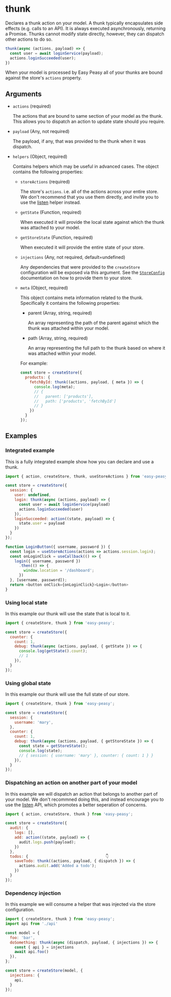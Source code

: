 # thunk

Declares a thunk action on your model. A thunk typically encapsulates side
effects (e.g. calls to an API). It is always executed asynchronously, returning
a Promise. Thunks cannot modify state directly, however, they can dispatch other
actions to do so.

```javascript
thunk(async (actions, payload) => {
  const user = await loginService(payload);
  actions.loginSucceeded(user);
})
```

When your model is processed by Easy Peasy all of your thunks are bound against
the store's `actions` property.

## Arguments

  - `actions` (required)

    The actions that are bound to same section of your model as the thunk. This
    allows you to dispatch an action to update state should you require.

  - `payload` (Any, not required)

    The payload, if any, that was provided to the thunk when it was dispatch.

  - `helpers` (Object, required)

    Contains helpers which may be useful in advanced cases. The object contains
    the following properties:

    - `storeActions` (required)

      The store's `actions`. i.e. all of the actions across your entire store.
      We don't recommend that you use them directly, and invite you to
      use the [listen](#todo) helper instead.

    - `getState` (Function, required)

      When executed it will provide the local state against which the thunk was
      attached to your model.

    - `getStoreState` (Function, required)

      When executed it will provide the entire state of your store.

    - `injections` (Any, not required, default=undefined)

      Any dependencies that were provided to the `createStore` configuration
      will be exposed via this argument. See the [`StoreConfig`](#storeconfig)
      documentation on how to provide them to your store.

    - `meta` (Object, required)

      This object contains meta information related to the thunk. Specifically it
      contains the following properties:

        - parent (Array, string, required)

          An array representing the path of the parent against which the thunk
          was attached within your model.

        - path (Array, string, required)

          An array representing the full path to the thunk based on where it
          was attached within your model.

      For example:

      ```javascript
      const store = createStore({
        products: {
          fetchById: thunk((actions, payload, { meta }) => {
            console.log(meta);
            // {
            //   parent: ['products'],
            //   path: ['products', 'fetchById']
            // }
          })
        }
      });
      ```

## Examples

### Integrated example

This is a fully integrated example show how you can declare and use a thunk.

```javascript
import { action, createStore, thunk, useStoreActions } from 'easy-peasy';

const store = createStore({
  session: {
    user: undefined,
    login: thunk(async (actions, payload) => {
      const user = await loginService(payload)
      actions.loginSucceeded(user)
    }),
    loginSucceeded: action((state, payload) => {
      state.user = payload
    })
  }
});

function LoginButton({ username, password }) {
  const login = useStoreActions(actions => actions.session.login);
  const onLoginClick = useCallback(() => {
    login({ username, password })
      .then(() => {
        window.location = '/dashboard';
      })
  }, [username, password]);
  return <button onClick={onLoginClick}>Login</button>
}
```

### Using local state

In this example our thunk will use the state that is local to it.

```javascript
import { createStore, thunk } from 'easy-peasy';

const store = createStore({
  counter: {
    count: 1,
    debug: thunk(async (actions, payload, { getState }) => {
      console.log(getState().count);
      // 1
    }),
  }
});
```

### Using global state

In this example our thunk will use the full state of our store.

```javascript
import { createStore, thunk } from 'easy-peasy';

const store = createStore({
  session: {
    username: 'mary',
  },
  counter: {
    count: 1,
    debug: thunk(async (actions, payload, { getStoreState }) => {
      const state = getStoreState();
      console.log(state);
      // { session: { username: 'mary' }, counter: { count: 1 } }
    }),
  }
});
```

### Dispatching an action on another part of your model

In this example we will dispatch an action that belongs to another part of your
model. We don't recommned doing this, and instead encourage you to use the
[listen](#todo) API, which promotes a better seperation of concerns.

```javascript
import { action, createStore, thunk } from 'easy-peasy';

const store = createStore({
  audit: {
    logs: [],
    add: action((state, payload) => {
      audit.logs.push(payload);
    })
  },
  todos: {                                  👇
    saveTodo: thunk((actions, payload, { dispatch }) => {
      actions.audit.add('Added a todo');
    })
  }
});
```

### Dependency injection

In this example we will consume a helper that was injected via the store
configuration.

```javascript
import { createStore, thunk } from 'easy-peasy';
import api from './api'

const model = {
  foo: 'bar',
  doSomething: thunk(async (dispatch, payload, { injections }) => {
    const { api } = injections
    await api.foo()
  }),
};

const store = createStore(model, {
  injections: {
    api,
  }
});
```